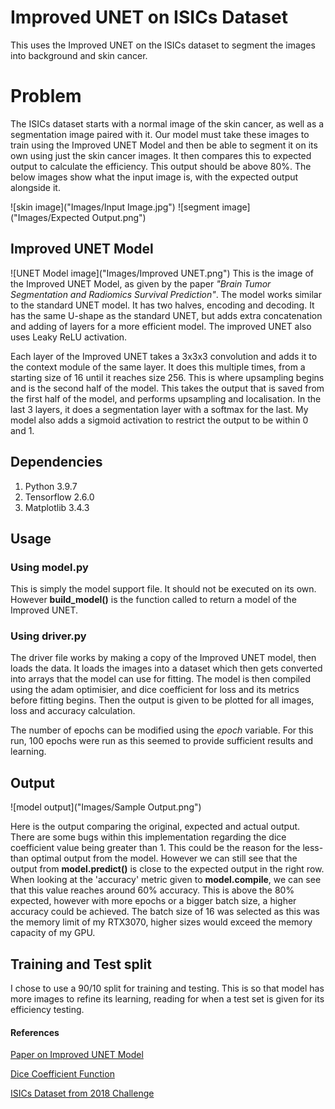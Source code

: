# Improved UNET on ISICs Dataset

This uses the Improved UNET on the ISICs dataset to segment the images into background and skin cancer. 

# Problem 

The ISICs dataset starts with a normal image of the skin cancer, as well as a segmentation image paired with it. Our model must take these images to train using the Improved UNET Model and then be able to segment it on its own using just the skin cancer images. It then compares this to expected output to calculate the efficiency. This output should be above 80%. The below images show what the input image is, with the expected output alongside it.

![skin image]("Images/Input Image.jpg")
![segment image]("Images/Expected Output.png")

## Improved UNET Model

![UNET Model image]("Images/Improved UNET.png")
This is the image of the Improved UNET Model, as given by the paper *"Brain Tumor Segmentation and Radiomics Survival Prediction"*. The model works similar to the standard UNET model. It has two halves, encoding and decoding. It has the same U-shape as the standard UNET, but adds extra concatenation and adding of layers for a more efficient model. The improved UNET also uses Leaky ReLU activation.

Each layer of the Improved UNET takes a 3x3x3 convolution and adds it to the context module of the same layer. It does this multiple times, from a starting size of 16 until it reaches size 256.  This is where upsampling begins and is the second half of the model. This takes the output that is saved from the first half of the model, and performs upsampling and localisation. In the last 3 layers, it does a segmentation layer with a softmax for the last. My model also adds a sigmoid activation to restrict the output to be within 0 and 1.

## Dependencies 
1.  Python 3.9.7
2. Tensorflow 2.6.0
3. Matplotlib 3.4.3

## Usage 

### Using model.py
This is simply the model support file. It should not be executed on its own. However **build_model()** is the function called to return a model of the Improved UNET.

### Using driver.py
The driver file works by making a copy of the Improved UNET model, then loads the data. It loads the images into a dataset which then gets converted into arrays that the model can use for fitting. The model is then compiled using the adam optimisier, and dice coefficient for loss and its metrics before fitting begins.
Then the output is given to be plotted for all images, loss and accuracy calculation.

The number of epochs can be modified using the *epoch* variable. For this run, 100 epochs were run as this seemed to provide sufficient results and learning.

## Output
![model output]("Images/Sample Output.png")

Here is the output comparing the original, expected and actual output. There are some bugs within this implementation regarding the dice coefficient value being greater than 1. This could be the reason for the less-than optimal output from the model. However we can still see that the output from **model.predict()** is close to the expected output in the right row. When looking at the 'accuracy' metric given to **model.compile**, we can see that this value reaches around 60% accuracy. This is above the 80% expected, however with more epochs or a bigger batch size, a higher accuracy could be achieved. The batch size of 16 was selected as this was the memory limit of my RTX3070, higher sizes would exceed the memory capacity of my GPU.

## Training and Test split
I chose to use a 90/10 split for training and testing. This is so that model has more images to refine its learning, reading for when a test set is given for its efficiency testing.


#### References
[Paper on Improved UNET Model](https://arxiv.org/pdf/1802.10508v1.pdf)

[Dice Coefficient Function](https://medium.com/@karan_jakhar/100-days-of-code-day-7-84e4918cb72c)

[ISICs Dataset from 2018 Challenge](https://challenge2018.isic-archive.com/)